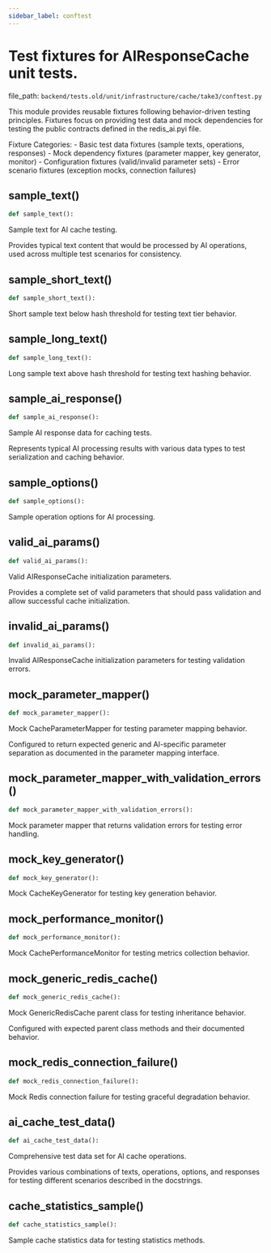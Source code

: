 ```yaml
---
sidebar_label: conftest
---
```


# Test fixtures for AIResponseCache unit tests.

  file_path: `backend/tests.old/unit/infrastructure/cache/take3/conftest.py`

This module provides reusable fixtures following behavior-driven testing
principles. Fixtures focus on providing test data and mock dependencies
for testing the public contracts defined in the redis_ai.pyi file.

Fixture Categories:
    - Basic test data fixtures (sample texts, operations, responses)
    - Mock dependency fixtures (parameter mapper, key generator, monitor)
    - Configuration fixtures (valid/invalid parameter sets)
    - Error scenario fixtures (exception mocks, connection failures)

## sample_text()

```python
def sample_text():
```

Sample text for AI cache testing.

Provides typical text content that would be processed by AI operations,
used across multiple test scenarios for consistency.

## sample_short_text()

```python
def sample_short_text():
```

Short sample text below hash threshold for testing text tier behavior.

## sample_long_text()

```python
def sample_long_text():
```

Long sample text above hash threshold for testing text hashing behavior.

## sample_ai_response()

```python
def sample_ai_response():
```

Sample AI response data for caching tests.

Represents typical AI processing results with various data types
to test serialization and caching behavior.

## sample_options()

```python
def sample_options():
```

Sample operation options for AI processing.

## valid_ai_params()

```python
def valid_ai_params():
```

Valid AIResponseCache initialization parameters.

Provides a complete set of valid parameters that should pass
validation and allow successful cache initialization.

## invalid_ai_params()

```python
def invalid_ai_params():
```

Invalid AIResponseCache initialization parameters for testing validation errors.

## mock_parameter_mapper()

```python
def mock_parameter_mapper():
```

Mock CacheParameterMapper for testing parameter mapping behavior.

Configured to return expected generic and AI-specific parameter
separation as documented in the parameter mapping interface.

## mock_parameter_mapper_with_validation_errors()

```python
def mock_parameter_mapper_with_validation_errors():
```

Mock parameter mapper that returns validation errors for testing error handling.

## mock_key_generator()

```python
def mock_key_generator():
```

Mock CacheKeyGenerator for testing key generation behavior.

## mock_performance_monitor()

```python
def mock_performance_monitor():
```

Mock CachePerformanceMonitor for testing metrics collection behavior.

## mock_generic_redis_cache()

```python
def mock_generic_redis_cache():
```

Mock GenericRedisCache parent class for testing inheritance behavior.

Configured with expected parent class methods and their documented behavior.

## mock_redis_connection_failure()

```python
def mock_redis_connection_failure():
```

Mock Redis connection failure for testing graceful degradation behavior.

## ai_cache_test_data()

```python
def ai_cache_test_data():
```

Comprehensive test data set for AI cache operations.

Provides various combinations of texts, operations, options, and responses
for testing different scenarios described in the docstrings.

## cache_statistics_sample()

```python
def cache_statistics_sample():
```

Sample cache statistics data for testing statistics methods.
